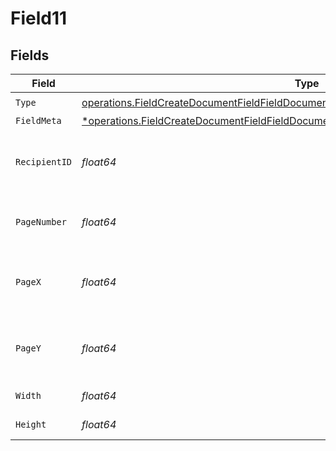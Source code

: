 # Field11


## Fields

| Field                                                                                                                                                                                         | Type                                                                                                                                                                                          | Required                                                                                                                                                                                      | Description                                                                                                                                                                                   |
| --------------------------------------------------------------------------------------------------------------------------------------------------------------------------------------------- | --------------------------------------------------------------------------------------------------------------------------------------------------------------------------------------------- | --------------------------------------------------------------------------------------------------------------------------------------------------------------------------------------------- | --------------------------------------------------------------------------------------------------------------------------------------------------------------------------------------------- |
| `Type`                                                                                                                                                                                        | [operations.FieldCreateDocumentFieldFieldDocumentsFieldsRequestRequestBody11Type](../../models/operations/fieldcreatedocumentfieldfielddocumentsfieldsrequestrequestbody11type.md)            | :heavy_check_mark:                                                                                                                                                                            | N/A                                                                                                                                                                                           |
| `FieldMeta`                                                                                                                                                                                   | [*operations.FieldCreateDocumentFieldFieldDocumentsFieldsRequestRequestBody11FieldMeta](../../models/operations/fieldcreatedocumentfieldfielddocumentsfieldsrequestrequestbody11fieldmeta.md) | :heavy_minus_sign:                                                                                                                                                                            | N/A                                                                                                                                                                                           |
| `RecipientID`                                                                                                                                                                                 | *float64*                                                                                                                                                                                     | :heavy_check_mark:                                                                                                                                                                            | The ID of the recipient to create the field for.                                                                                                                                              |
| `PageNumber`                                                                                                                                                                                  | *float64*                                                                                                                                                                                     | :heavy_check_mark:                                                                                                                                                                            | The page number the field will be on.                                                                                                                                                         |
| `PageX`                                                                                                                                                                                       | *float64*                                                                                                                                                                                     | :heavy_check_mark:                                                                                                                                                                            | The X coordinate of where the field will be placed.                                                                                                                                           |
| `PageY`                                                                                                                                                                                       | *float64*                                                                                                                                                                                     | :heavy_check_mark:                                                                                                                                                                            | The Y coordinate of where the field will be placed.                                                                                                                                           |
| `Width`                                                                                                                                                                                       | *float64*                                                                                                                                                                                     | :heavy_check_mark:                                                                                                                                                                            | The width of the field.                                                                                                                                                                       |
| `Height`                                                                                                                                                                                      | *float64*                                                                                                                                                                                     | :heavy_check_mark:                                                                                                                                                                            | The height of the field.                                                                                                                                                                      |